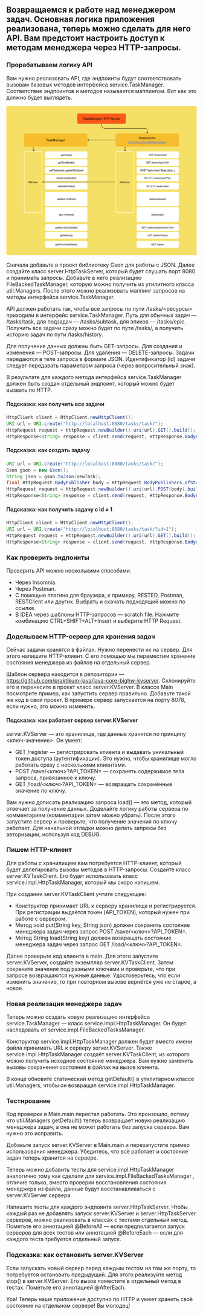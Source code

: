 ## Возвращаемся к работе над менеджером задач. Основная логика приложения реализована, теперь можно сделать для него API. Вам предстоит настроить доступ к методам менеджера  через HTTP-запросы.  

### Прорабатываем логику API

Вам нужно реализовать API, где эндпоинты будут соответствовать вызовам базовых методов интерфейса service.TaskManager. Соответствие эндпоинтов и методов называется маппингом. Вот как это должно будет выглядеть.

<p align="center">
  <img src="S7_33-2_1649410009.png" />
</p>

Сначала добавьте в проект библиотеку Gson для работы с JSON. Далее создайте класс server.HttpTaskServer, который будет слушать порт 8080 и принимать запросы. Добавьте в него реализацию FileBackedTaskManager, которую можно получить из утилитного класса util.Managers.  После этого можно реализовать маппинг запросов на методы интерфейса service.TaskManager.

API должен работать так, чтобы все запросы по пути /tasks/<ресурсы> приходили в интерфейс service.TaskManager. Путь для обычных задач — /tasks/task, для подзадач — /tasks/subtask, для эпиков — /tasks/epic. Получить все задачи сразу можно будет по пути /tasks/, а получить историю задач по пути /tasks/history. 

Для получения данных должны быть GET-запросы. Для создания и изменения — POST-запросы. Для удаления — DELETE-запросы. Задачи передаются в теле запроса в формате JSON. Идентификатор (id) задачи следует передавать параметром запроса (через вопросительный знак). 

В результате для каждого метода интерфейса service.TaskManager должен быть создан отдельный эндпоинт, который можно будет вызвать по HTTP.

#### Подсказка: как получить все задачи

```java
HttpClient client = HttpClient.newHttpClient();
URI url = URI.create("http://localhost:8080/tasks/task/");
HttpRequest request = HttpRequest.newBuilder().uri(url).GET().build();
HttpResponse<String> response = client.send(request, HttpResponse.BodyHandlers.ofString()); 
```

#### Подсказка: как создать задачу

```java
URI url = URI.create("http://localhost:8080/tasks/task/");
Gson gson = new Gson();
String json = gson.toJson(newTask);
final HttpRequest.BodyPublisher body = HttpRequest.BodyPublishers.ofString(json);
HttpRequest request = HttpRequest.newBuilder().uri(url).POST(body).build();
HttpResponse<String> response = client.send(request, HttpResponse.BodyHandlers.ofString()); 
```

#### Подсказка: как получить задачу с id = 1

```java
HttpClient client = HttpClient.newHttpClient();
URI url = URI.create("http://localhost:8080/tasks/task/?id=1");
HttpRequest request = HttpRequest.newBuilder().uri(url).GET().build();
HttpResponse<String> response = client.send(request, HttpResponse.BodyHandlers.ofString()); 
```

### Как проверить эндпоинты

Проверить API можно несколькими способами.
  - Через Insomnia.
  - Через Postman.
  - С помощью плагина для браузера, к примеру, RESTED, Postman, RESTClient или других. Выбрать и скачать подходящий можно по ссылке.
  - В IDEA через шаблоны HTTP-запросов — scratch file. Нажмите комбинацию CTRL+SHIFT+ALT+Insert и выберите HTTP Request.

### Доделываем HTTP-сервер для хранения задач

Сейчас задачи хранятся в файлах. Нужно перенести их на сервер. Для этого напишите HTTP-клиент. С его помощью мы переместим хранение состояния менеджера из файлов на отдельный сервер. 

Шаблон сервера находится в репозитории — https://github.com/praktikum-java/java-core-bighw-kvserver. Склонируйте его и перенесите в проект класс server.KVServer. В классе Main посмотрите пример, как запустить сервер правильно. Добавьте такой же код в свой проект. В примере сервер запускается на порту 8078, если нужно, это можно изменить.

#### Подсказка: как работает сервер server.KVServer
server.KVServer — это хранилище, где данные хранятся по принципу <ключ-значение>. Он умеет: 
  - GET /register — регистрировать клиента и выдавать уникальный токен доступа (аутентификации). Это нужно, чтобы хранилище могло работать сразу с несколькими клиентами.
  - POST /save/<ключ>?API_TOKEN= — сохранять содержимое тела запроса, привязанное к ключу.
  - GET /load/<ключ>?API_TOKEN= — возвращать сохранённые значение по ключу.

Вам нужно дописать реализацию запроса load() — это метод, который отвечает за получение данных. Доделайте логику работы сервера по комментариям (комментарии затем можно убрать). После этого запустите сервер и проверьте, что получение значения по ключу работает. Для начальной отладки можно делать запросы без авторизации, используя код DEBUG.

### Пишем HTTP-клиент

Для работы с хранилищем вам потребуется HTTP-клиент, который будет делегировать вызовы методов в HTTP-запросы. Создайте класс server.KVTaskClient. Его будет использовать класс service.impl.HttpTaskManager, который мы скоро напишем.

При создании server.KVTaskClient учтите следующее:

  - Конструктор принимает URL к серверу хранилища и регистрируется. При регистрации выдаётся токен (API_TOKEN), который нужен при работе с сервером.
  - Метод void put(String key, String json) должен сохранять состояние менеджера задач через запрос POST /save/<ключ>?API_TOKEN=.
  - Метод String load(String key) должен возвращать состояние менеджера задач через запрос GET /load/<ключ>?API_TOKEN=.

Далее проверьте код клиента в main. Для этого запустите server.KVServer, создайте экземпляр server.KVTaskClient. Затем сохраните значение под разными ключами и проверьте, что при запросе возвращаются нужные данные. Удостоверьтесь, что если изменить значение, то при повторном вызове вернётся уже не старое, а новое. 

### Новая реализация менеджера задач

Теперь можно создать новую реализацию интерфейса service.TaskManager — класс service.impl.HttpTaskManager. Он будет наследовать от service.impl.FileBackedTasksManager.

Конструктор service.impl.HttpTaskManager должен будет вместо имени файла принимать URL к серверу server.KVServer. Также service.impl.HttpTaskManager создаёт server.KVTaskClient, из которого можно получить исходное состояние менеджера. Вам нужно заменить вызовы сохранения состояния в файлах на вызов клиента. 

В конце обновите статический метод getDefault() в утилитарном классе util.Managers, чтобы он возвращал service.impl.HttpTaskManager.

### Тестирование

Код проверки в Main.main перестал работать. Это произошло, потому что util.Managers.getDefault() теперь возвращает новую реализацию менеджера задач, а она не может работать без запуска сервера. Вам нужно это исправить. 

Добавьте запуск server.KVServer в Main.main и перезапустите пример использования менеджера. Убедитесь, что всё работает и состояние задач теперь хранится на сервере.

Теперь можно добавить тесты для service.impl.HttpTaskManager аналогично тому как сделали для service.impl.FileBackedTasksManager , отличие только, вместо проверки восстановления состояния менеджера из файла, данные будут восстанавливаться с server.KVServer сервера.

Напишите тесты для каждого эндпоинта server.HttpTaskServer. Чтобы каждый раз не добавлять запуск server.KVServer и server.HttpTaskServer  серверов, можно реализовать в классах с тестами отдельный метод. Пометьте его аннотацией @BeforeAll — если предполагается запуск серверов для всех тестов или аннотацией @BeforeEach — если для каждого теста требуется отдельный запуск.

### Подсказка: как остановить server.KVServer

Если запускать новый сервер перед каждым тестом на том же порту, то потребуется остановить предыдущий. Для этого реализуйте метод stop() в server.KVServer. Его вызов поместите в отдельный метод в тестах. Пометьте его аннотацией @AfterEach.

Ура! Теперь наше приложение доступно по HTTP и умеет хранить своё состояние на отдельном сервере! Вы молодец!